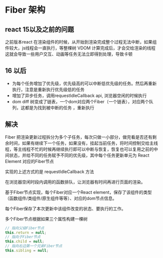 # Fiber 架构

## react 15以及之前的问题

之前版本react 在渲染组件的时候，从开始到渲染完成整个过程无法中断，如果组件较大，js线程会一直执行，等整棵树 VDOM 计算完成后，才会交给渲染的线程这就会导致一些用户交互、动画等任务无法立即得到处理，导致卡顿

## 16 以后

+ 为每个任务增加了优先级，优先级高的可以中断低优先级的任务。然后再重新执行，注意是重新执行优先级低的任务
+ 增加了异步任务，调用requestIdleCallback api, 浏览器空闲的时候执行
+ dom diff 树变成了链表，一个dom对应两个Fiber（一个链表），对应两个队列，这都是为找到被中断的任务 ，重新执行

## 解决

Fiber 把渲染更新过程拆分为多个子任务，每次只做一小部分，做完看是否还有剩余时间，如果有继续下一个任务，如果没有，挂起当前任务，将时间控制交给主线程，等主线程不忙的时候再继续执行即可以中断与恢复，恢复也可以复用之前的中间状态，并给不同的任务赋予不同的优先级，其中每个任务更新单元为 React Element 对应的Fiber节点

实现的上述方式的是 requestIdleCallback 方法

在浏览器空闲时段内调用的函数排队，让浏览器有时间再进行页面的渲染。

基于Fiber节点实现，每个Fiber对应一个React element，保存了该组件的类型（函数组件/类组件/原生组件等等）、对应的dom节点信息。

每个Fiber保存了本次更新中该组件改变的状态、要执行的工作。

多个Fiber节点根据如果三个属性构建一棵树

```jsx
// 指向父级Fiber节点
this.return = null;
// 指向子Fiber节点
this.child = null;
// 指向右边第一个兄弟Fiber节点
this.sibling = null;
```